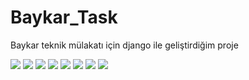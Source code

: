 # Baykar_Task
Baykar teknik mülakatı için django ile geliştirdiğim proje


<img src ="https://github.com/ahmetunal6/Baykar_Task/assets/129793902/f282176d-d902-45e6-b65d-9648534d4971" />
<img src ="https://github.com/ahmetunal6/Baykar_Task/assets/129793902/0918e6fc-994e-478b-a515-5185544ccc7a" />
<img src ="https://github.com/ahmetunal6/Baykar_Task/assets/129793902/57101910-4a91-40c8-92bb-2453f1c2e29d" />
<img src ="https://github.com/ahmetunal6/Baykar_Task/assets/129793902/af9741a0-2db1-4ca7-8705-609332c773dd" />
<img src ="https://github.com/ahmetunal6/Baykar_Task/assets/129793902/d14e2d43-136b-40e5-a278-142894429937" />
<img src ="https://github.com/ahmetunal6/Baykar_Task/assets/129793902/0de5a957-8051-4518-b205-05ef93e7a777" />
<img src ="https://github.com/ahmetunal6/Baykar_Task/assets/129793902/58caf0d5-e30b-42e3-ba23-eea537cef485" />
<img src ="https://github.com/ahmetunal6/Baykar_Task/assets/129793902/8d859b8a-c1d3-411c-9f6d-d5571f0733d1" />

